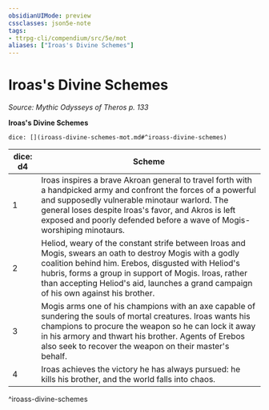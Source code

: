 ```yaml
---
obsidianUIMode: preview
cssclasses: json5e-note
tags:
- ttrpg-cli/compendium/src/5e/mot
aliases: ["Iroas's Divine Schemes"]
---
```

# Iroas's Divine Schemes
*Source: Mythic Odysseys of Theros p. 133* 

**Iroas's Divine Schemes**

`dice: [](iroass-divine-schemes-mot.md#^iroass-divine-schemes)`

| dice: d4 | Scheme |
|----------|--------|
| 1 | Iroas inspires a brave Akroan general to travel forth with a handpicked army and confront the forces of a powerful and supposedly vulnerable minotaur warlord. The general loses despite Iroas's favor, and Akros is left exposed and poorly defended before a wave of Mogis-worshiping minotaurs. |
| 2 | Heliod, weary of the constant strife between Iroas and Mogis, swears an oath to destroy Mogis with a godly coalition behind him. Erebos, disgusted with Heliod's hubris, forms a group in support of Mogis. Iroas, rather than accepting Heliod's aid, launches a grand campaign of his own against his brother. |
| 3 | Mogis arms one of his champions with an axe capable of sundering the souls of mortal creatures. Iroas wants his champions to procure the weapon so he can lock it away in his armory and thwart his brother. Agents of Erebos also seek to recover the weapon on their master's behalf. |
| 4 | Iroas achieves the victory he has always pursued: he kills his brother, and the world falls into chaos. |
^iroass-divine-schemes